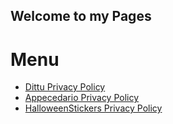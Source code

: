 ## Welcome to my Pages

# Menu

- [Dittu Privacy Policy](dittu)
- [Appecedario Privacy Policy](appecedario)
- [HalloweenStickers Privacy Policy](hallowenSticker)
